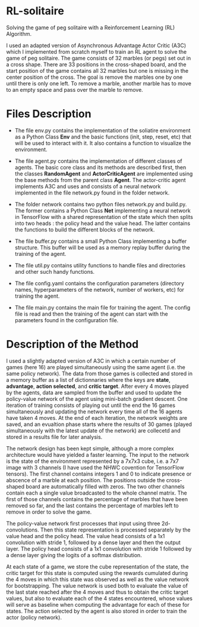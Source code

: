 # RL-solitaire
Solving the game of peg solitaire with a Reinforcement Learning (RL) Algorithm. 

I used an adapted version of Asynchronous Advantage Actor Critic (A3C) which I implemented from scratch myself to train an RL agent to solve the game of peg solitaire. The game consists of 32 marbles (or pegs) set out in a cross shape. There are 33 positions in the cross-shaped board, and the start position of the game contains all 32 marbles but one is missing in the center position of the cross. The goal is remove the marbles one by one until there is only one left. To remove a marble, another marble has to move to an empty space and pass over the marble to remove. 


# Files Description

- The file <it>env.py</it> contains the implementation of the soliatire environment as a Python Class <b>Env</b> and the basic functions (init, step, reset, etc) that will be used to interact with it. It also contains a function to visualize the environment.

- The file <it>agent.py</it> contains the implementation of different classes of agents. The basic core class and its methods are described first, then the classes <b>RandomAgent</b> and <b>ActorCriticAgent</b> are implemented using the base methods from the parent class <b>Agent</b>. The actor-critic agent implements A3C and uses and consists of a neural network implemented in the file <it>network.py</it> found in the folder network.

- The folder <it>network</it> contains two python files <it>network.py</it> and <it>build.py</it>. The former contains a Python Class <b>Net</b> implementing a neural network in TensorFlow with a shared representation of the state which then splits into two heads : the policy head and the value head. The latter contains the functions to build the different blocks of the network. 

- The file <it>buffer.py</it> contains a small Python Class implementing a buffer structure. This buffer will be used as a memory replay buffer during the training of the agent. 

- The file <it>util.py</it> contains utility functions to handle files and directories and other such handy functions.

- The file <it>config.yaml</it> contains the configuration parameters (directory names, hyperparameters of the network, number of workers, etc) for training the agent.

- The file <it>main.py</it> contains the main file for training the agent. The config file is read and then the training of the agent can start with the parameters found in the configuration file.


# Description of the Method

I used a slightly adapted version of A3C in which a certain number of games (here 16) are played simultaneously using the same agent (i.e. the same policy network). The data from those games is collected and stored in a memory buffer as a list of dictionnaries where the keys are <b>state</b>, <b>advantage</b>, <b>action selected</b>, and <b>critic target</b>. After every 4 moves played by the agents, data are sampled from the buffer and used to update the policy-value network of the agent using mini-batch gradient descent. One iteration of training consists of playing out until the end the 16 games simultaneously and updating the network every time all of the 16 agents have taken 4 moves. At the end of each iteration, the network weights are saved, and an evualtion phase starts where the results of 30 games (played simultaneously with the latest update of the network) are collecetd and stored in a results file for later analysis. 

The network design has been kept simple, although a more complex architecture would have yielded a faster learning. The input to the network is the state of the environment represented by a 7x7x3 cube, i.e. a 7x7 image with 3 channels (I have used the NHWC covention for TensorFlow tensors). The first channel contains integers 1 and 0 to indicate presence or abscence of a marble at each position. The positions outside the cross-shaped board are automatically filled with zeros. The two other channels contain each a single value broadcasted to the whole channel matrix. The first of those channels contains the percentage of marbles that have been removed so far, and the last contains the percentage of marbles left to remove in order to solve the game. 

The policy-value network first processes that input using three 2d-convolutions. Then this state representation is processed separately by the value head and the policy head. The value head consists of a 1x1 convolution  with stride 1, followed by a dense layer and then the output layer. The policy head consists of a 1x1 convolution with stride 1 followed by a dense layer giving the logits of a softmax distribution. 

At each state of a game, we store the cube representation of the state, the critic target for this state is computed using the rewards cumulated during the 4 moves in which this state was observed as well as the value network for bootstrapping. The value network is used both to evaluate the value of the last state reached after the 4 moves and thus to obtain the critic target values, but also to evaluate each of the 4 states encountered, whose values will serve as baseline when computing the advantage for each of these for states. The action selected by the agent is also stored in order to train the actor (policy network). 
